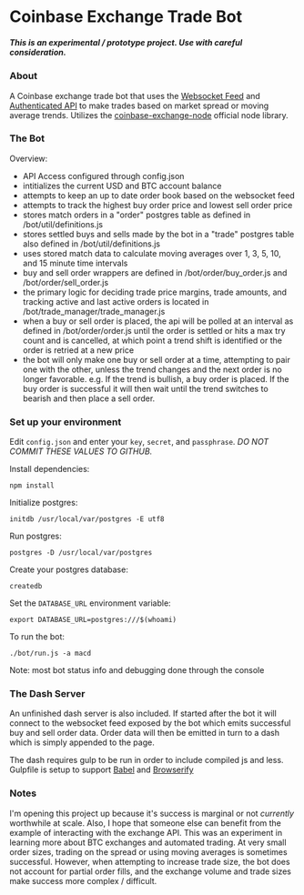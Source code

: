 # Coinbase Exchange Trade Bot

##### This is an experimental / prototype project. Use with careful consideration.

### About
A Coinbase exchange trade bot that uses the [Websocket Feed](https://docs.exchange.coinbase.com/#websocket-feed) and [Authenticated API](https://docs.exchange.coinbase.com/#private) to make trades based on market spread or moving average trends. Utilizes the [coinbase-exchange-node](https://github.com/coinbase/coinbase-exchange-node) official node library.

### The Bot

Overview:
- API Access configured through config.json
- intitializes the current USD and BTC account balance
- attempts to keep an up to date order book based on the websocket feed
- attempts to track the highest buy order price and lowest sell order price
- stores match orders in a "order" postgres table as defined in /bot/util/definitions.js
- stores settled buys and sells made by the bot in a "trade" postgres table also 
defined in /bot/util/definitions.js
- uses stored match data to calculate moving averages over 1, 3, 5, 10, and 15 minute
time intervals
- buy and sell order wrappers are defined in /bot/order/buy_order.js and /bot/order/sell_order.js
- the primary logic for deciding trade price margins, trade amounts, and tracking active and last active orders is located in /bot/trade_manager/trade_manager.js
- when a buy or sell order is placed, the api will be polled at an interval as defined
in /bot/order/order.js until the order is settled or hits a max try count and is cancelled, at which point a trend shift is identified or the order is retried at a new price
- the bot will only make one buy or sell order at a time, attempting to pair one with the other, unless the trend changes and the next order is no longer favorable. e.g. If the trend is bullish, a buy order is placed. If the buy order is successful it will then wait until the trend switches to bearish and then place a sell order.

### Set up your environment

Edit `config.json` and enter your `key`, `secret`, and `passphrase`. *DO NOT COMMIT THESE VALUES TO GITHUB.*

Install dependencies:
```
npm install
```

Initialize postgres:
```
initdb /usr/local/var/postgres -E utf8
```

Run postgres:
```
postgres -D /usr/local/var/postgres
```

Create your postgres database:
```
createdb
```

Set the `DATABASE_URL` environment variable:
```
export DATABASE_URL=postgres:///$(whoami)
```

To run the bot:
```
./bot/run.js -a macd
```

Note: most bot status info and debugging done through the console 

### The Dash Server
An unfinished dash server is also included. If started after the bot it will connect to the websocket feed exposed by the bot which emits successful buy and sell order data. Order data will then be emitted in turn to a dash which is simply appended to the page.

The dash requires gulp to be run in order to include compiled js and less. Gulpfile is setup to support [Babel](https://babeljs.io/) and [Browserify](http://browserify.org/)

### Notes

I'm opening this project up because it's success is marginal or not *currently* worthwhile at scale. Also, I hope that someone else can benefit from the example of interacting with the exchange API. This was an experiment in learning more about BTC exchanges and automated trading. At very small order sizes, trading on the spread or using moving averages is sometimes successful. However, when attempting to increase trade size, the bot does not account for partial order fills, and the exchange volume and trade sizes make success more complex / difficult.
